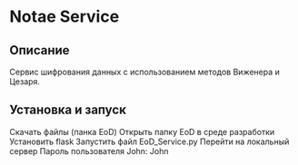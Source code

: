 ﻿# Notae Service

## Описание
Сервис шифрования данных с использованием методов Виженера и Цезаря.

## Установка и запуск

Скачать файлы (панка EoD)
Открыть папку EoD в среде разработки
Установить flask
Запустить файл EoD_Service.py
Перейти на локальный сервер
Пароль пользователя John: John
